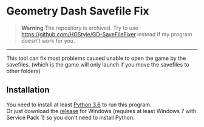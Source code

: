 # Geometry Dash Savefile Fix

> **Warning**
> The repository is archived. Try to use <https://github.com/HGStyle/GD-SaveFileFixer> instead if my program doesn't work for you.

---

This tool can fix most problems caused unable to open the game by the savefiles. (which is the game will only launch if you move the savefiles to other folders)

## Installation

You need to install at least [Python 3.6](https://www.python.org/downloads/) to run this program.  
Or just download the [release](https://github.com/WEGFan/Geometry-Dash-Savefile-Fix/releases) for Windows (requires at least Windows 7 with Service Pack 1) so you don't need to install Python.  
